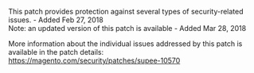 This patch provides protection against several types of security-related issues. - Added Feb 27, 2018  
Note: an updated version of this patch is available - Added Mar 28, 2018

More information about the individual issues addressed by this patch is available in the patch details:  
https://magento.com/security/patches/supee-10570
